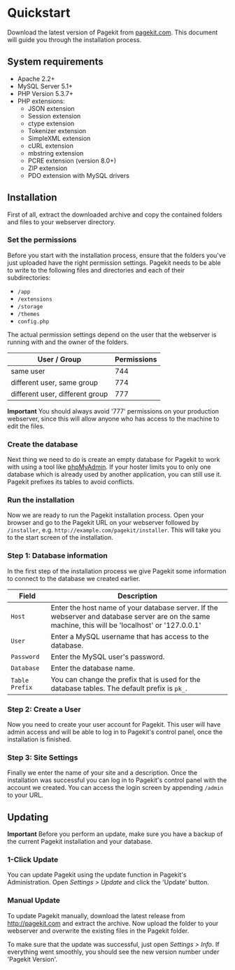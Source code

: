 # Quickstart

Download the latest version of Pagekit from [pagekit.com](http://pagekit.com). This document will guide you through the installation process.

## System requirements

- Apache 2.2+
- MySQL Server 5.1+
- PHP Version 5.3.7+
- PHP extensions:
  - JSON extension
  - Session extension
  - ctype extension
  - Tokenizer extension
  - SimpleXML extension
  - cURL extension
  - mbstring extension
  - PCRE extension (version 8.0+)
  - ZIP extension
  - PDO extension with MySQL drivers

## Installation

First of all, extract the downloaded archive and copy the contained folders and files to your webserver directory.

### Set the permissions

Before you start with the installation process, ensure that the folders you've just uploaded have the right permission settings. Pagekit needs to be able to write to the following files and directories and each of their subdirectories:
  - `/app`
  - `/extensions`
  - `/storage`
  - `/themes`
  - `config.php`

The actual permission settings depend on the user that the webserver is running with and the owner of the folders.

| User / Group     | Permissions |
|------------------|-------------|
| same user        | 744         |
| different user, same group       | 774         |
| different user, different group  | 777         |

**Important** You should always avoid '777' permissions on your production webserver, since this will allow anyone who has access to the machine to edit the files.

### Create the database

Next thing we need to do is create an empty database for Pagekit to work with using a tool like [phpMyAdmin](http://http://www.phpmyadmin.net/). If your hoster limits you to only one database which is already used by another application, you can still use it. Pagekit prefixes its tables to avoid conflicts.

### Run the installation

Now we are ready to run the Pagekit installation process. Open your browser and go to the Pagekit URL on your webserver followed by `/installer`, e.g. `http://example.com/pagekit/installer`. This will take you to the start screen of the installation.

### Step 1: Database information

In the first step of the installation process we give Pagekit some information to connect to the database we created earlier.

| Field | Description |
|-------|-------------|
| `Host`     | Enter the host name of your database server. If the webserver and database server are on the same machine, this will be 'localhost' or '127.0.0.1'                                                                     |
| `User`     | Enter a MySQL username that has access to the database. |
| `Password` | Enter the MySQL user's password.                        |
| `Database` | Enter the database name.                                |
| `Table Prefix` | You can change the prefix that is used for the database tables. The default prefix is `pk_`.                                     |

### Step 2: Create a User

Now you need to create your user account for Pagekit. This user will have admin access and will be able to log in to Pagekit's control panel, once the installation is finished.

### Step 3: Site Settings

Finally we enter the name of your site and a description. Once the installation was successful you can log in to Pagekit's control panel with the account we created. You can access the login screen by appending `/admin` to your URL.

## Updating

**Important** Before you perform an update, make sure you have a backup of the current Pagekit installation and your database.

### 1-Click Update

You can update Pagekit using the update function in Pagekit's Administration. Open *Settings > Update* and click the 'Update' button.

### Manual Update

To update Pagekit manually, download the latest release from http://pagekit.com and extract the archive.
Now upload the folder to your webserver and overwrite the existing files in the Pagekit folder.

To make sure that the update was successful, just open *Settings > Info*. If everything went smoothly, you should see the new version number under 'Pagekit Version'.
